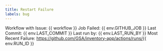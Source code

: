 ```yaml
---
title: Restart Failure
labels: bug
---
```


Workflow with Issue: {{ workflow }}
Job Failed: {{ env.GITHUB_JOB }}
Last Commit: {{ env.LAST_COMMIT }}
Last run by: {{ env.LAST_RUN_BY }}
Most Recent Failure: https://github.com/GSA/inventory-app/actions/runs/{{ env.RUN_ID }}
